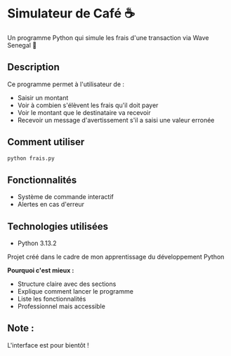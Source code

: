# Simulateur de Café ☕

Un programme Python qui simule les frais d'une transaction via Wave Senegal 📱

## Description
Ce programme permet à l'utilisateur de :
- Saisir un montant 
- Voir à combien s'élèvent les frais qu'il doit payer
- Voir le montant que le destinataire va recevoir 
- Recevoir un message d'avertissement s'il a saisi une valeur erronée 

## Comment utiliser
```bash
python frais.py
```

## Fonctionnalités
- Système de commande interactif
- Alertes en cas d'erreur

## Technologies utilisées
- Python 3.13.2

Projet créé dans le cadre de mon apprentissage du développement Python

**Pourquoi c'est mieux :**
- Structure claire avec des sections
- Explique comment lancer le programme
- Liste les fonctionnalités
- Professionnel mais accessible

## Note :

L'interface est pour bientôt !